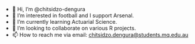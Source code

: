 - 👋 Hi, I’m @chitsidzo-dengura
- 👀 I’m interested in football and I support Arsenal. 
- 🌱 I’m currently learning Actuarial Science.
- 💞️ I’m looking to collaborate on various R projects.
- 📫 How to reach me via email: chitsidzo.dengura@students.mq.edu.au

<!---
chitsidzo-dengura/chitsidzo-dengura is a ✨ special ✨ repository because its `README.md` (this file) appears on your GitHub profile.
You can click the Preview link to take a look at your changes.
--->
